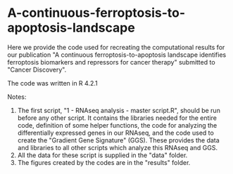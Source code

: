 # A-continuous-ferroptosis-to-apoptosis-landscape
Here we provide the code used for recreating the computational results for our publication "A continuous ferroptosis-to-apoptosis landscape identifies  ferroptosis biomarkers and repressors for cancer therapy" submitted to "Cancer Discovery".

The code was written in R 4.2.1

Notes:
1. The first script, "1 - RNAseq analysis - master script.R", should be run before any other script. It contains the libraries needed for the entire code, definition of some helper functions, the code for analyzing the differentially expressed genes in our RNAseq, and the code used to create the "Gradient Gene Signature" (GGS). These provides the data and libraries to all other scripts which analyze this RNAseq and GGS.
2. All the data for these script is supplied in the "data" folder.
3. The figures created by the codes are in the "results" folder.

